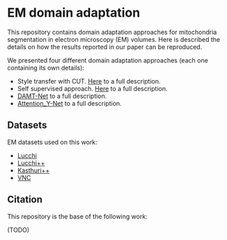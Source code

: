 # EM domain adaptation
                                                                                                                        
This repository contains domain adaptation approaches for mitochondria segmentation in electron microscopy (EM) volumes.
Here is described the details on how the results reported in our paper can be reproduced. 

We presented four different domain adaptation approaches (each one containing its own details):

- Style transfer with CUT. [Here](CUT) to a full description.
- Self supervised approach. [Here](SSL) to a full description.
- [DAMT-Net](DAMT-Net) to a full description.
- [Attention_Y-Net](Attention_Y-Net) to a full description.

## Datasets

EM datasets used on this work:
- [Lucchi](https://www.epfl.ch/labs/cvlab/data/data-em/ "EPFL")
- [Lucchi++](https://sites.google.com/view/connectomics/ "Lucchi++")
- [Kasthuri++](https://sites.google.com/view/connectomics/ "Kasthuri++")
- [VNC](https://github.com/unidesigner/groundtruth-drosophila-vnc "VNC")

## Citation                                                                                                             
                                                                                                                        
This repository is the base of the following work:                                                                      
    
(TODO)
